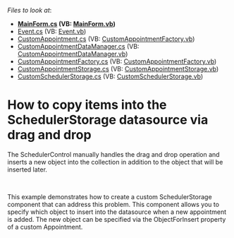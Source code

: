 <!-- default file list -->
*Files to look at*:

* **[MainForm.cs](./CS/DxSample/MainForm.cs) (VB: [MainForm.vb](./VB/DxSample/MainForm.vb))**
* [Event.cs](./CS/DxSample/PersistentObjects/Event.cs) (VB: [Event.vb](./VB/DxSample/PersistentObjects/Event.vb))
* [CustomAppointment.cs](./CS/DxSample/Scheduler/CustomAppointment.cs) (VB: [CustomAppointmentFactory.vb](./VB/DxSample/Scheduler/CustomAppointmentFactory.vb))
* [CustomAppointmentDataManager.cs](./CS/DxSample/Scheduler/CustomAppointmentDataManager.cs) (VB: [CustomAppointmentDataManager.vb](./VB/DxSample/Scheduler/CustomAppointmentDataManager.vb))
* [CustomAppointmentFactory.cs](./CS/DxSample/Scheduler/CustomAppointmentFactory.cs) (VB: [CustomAppointmentFactory.vb](./VB/DxSample/Scheduler/CustomAppointmentFactory.vb))
* [CustomAppointmentStorage.cs](./CS/DxSample/Scheduler/CustomAppointmentStorage.cs) (VB: [CustomAppointmentStorage.vb](./VB/DxSample/Scheduler/CustomAppointmentStorage.vb))
* [CustomSchedulerStorage.cs](./CS/DxSample/Scheduler/CustomSchedulerStorage.cs) (VB: [CustomSchedulerStorage.vb](./VB/DxSample/Scheduler/CustomSchedulerStorage.vb))
<!-- default file list end -->
# How to copy items into the SchedulerStorage datasource via drag and drop


<p>The SchedulerControl manually handles the drag and drop operation and inserts a new object into the collection in addition to the object that will be inserted later.</p><br />
<p>This example demonstrates how to create a custom SchedulerStorage component that can address this problem. This component allows you to specify which object to insert into the datasource when a new appointment is added. The new object can be specified via the ObjectForInsert property of a custom Appointment.</p>

<br/>


